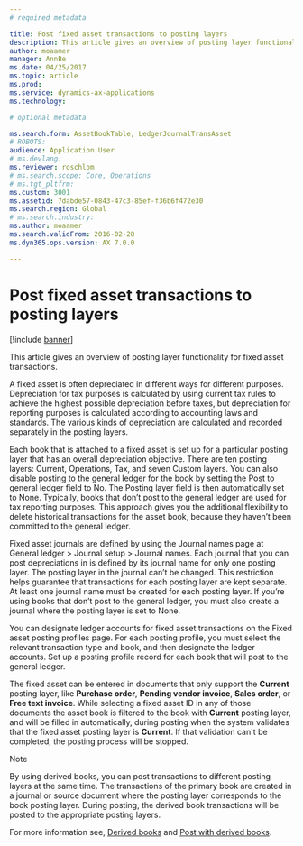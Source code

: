 ```yaml
---
# required metadata

title: Post fixed asset transactions to posting layers
description: This article gives an overview of posting layer functionality for fixed asset transactions.
author: moaamer
manager: AnnBe
ms.date: 04/25/2017
ms.topic: article
ms.prod: 
ms.service: dynamics-ax-applications
ms.technology: 

# optional metadata

ms.search.form: AssetBookTable, LedgerJournalTransAsset
# ROBOTS: 
audience: Application User
# ms.devlang: 
ms.reviewer: roschlom
# ms.search.scope: Core, Operations
# ms.tgt_pltfrm: 
ms.custom: 3001
ms.assetid: 7dabde57-0843-47c3-85ef-f36b6f472e30
ms.search.region: Global
# ms.search.industry: 
ms.author: moaamer
ms.search.validFrom: 2016-02-28
ms.dyn365.ops.version: AX 7.0.0

---
```


# Post fixed asset transactions to posting layers

[!include [banner](../includes/banner.md)]

This article gives an overview of posting layer functionality for fixed asset transactions.

A fixed asset is often depreciated in different ways for different purposes. Depreciation for tax purposes is calculated by using current tax rules to achieve the highest possible depreciation before taxes, but depreciation for reporting purposes is calculated according to accounting laws and standards. The various kinds of depreciation are calculated and recorded separately in the posting layers.

Each book that is attached to a fixed asset is set up for a particular posting layer that has an overall depreciation objective. There are ten posting layers: Current, Operations, Tax, and seven Custom layers. You can also disable posting to the general ledger for the book by setting the Post to general ledger field to No. The Posting layer field is then automatically set to None. Typically, books that don’t post to the general ledger are used for tax reporting purposes. This approach gives you the additional flexibility to delete historical transactions for the asset book, because they haven’t been committed to the general ledger.

Fixed asset journals are defined by using the Journal names page at General ledger > Journal setup > Journal names. Each journal that you can post depreciations in is defined by its journal name for only one posting layer. The posting layer in the journal can’t be changed. This restriction helps guarantee that transactions for each posting layer are kept separate. At least one journal name must be created for each posting layer. If you’re using books that don’t post to the general ledger, you must also create a journal where the posting layer is set to None.

You can designate ledger accounts for fixed asset transactions on the Fixed asset posting profiles page. For each posting profile, you must select the relevant transaction type and book, and then designate the ledger accounts. Set up a posting profile record for each book that will post to the general ledger.

The fixed asset can be entered in documents that only support the **Current** posting layer, like **Purchase order**, **Pending vendor invoice**, **Sales order**, or **Free text invoice**. While selecting a fixed asset ID in any of those documents the asset book is filtered to the book with **Current** posting layer, and will be filled in automatically, during posting when the system validates that the fixed asset posting layer is **Current**. If that validation can't be completed, the posting process will be stopped. 

> [!NOTE] 
> By using derived books, you can post transactions to different posting layers at the same time. The transactions of the primary book are created in a journal or source document where the posting layer corresponds to the book posting layer. During posting, the derived book transactions will be posted to the appropriate posting layers. 


For more information see, [Derived books](derived-books.md) and [Post with derived books](post-derived-value-models.md).



